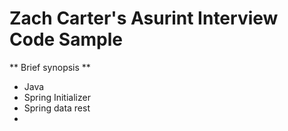 # Zach Carter's Asurint Interview Code Sample

** Brief synopsis **
 - Java
 - Spring Initializer
 - Spring data rest
 - 